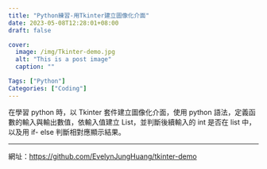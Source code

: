 ```yaml
---
title: "Python練習-用Tkinter建立圖像化介面"
date: 2023-05-08T12:28:01+08:00
draft: false

cover:
  image: /img/Tkinter-demo.jpg
  alt: "This is a post image"
  caption: ""

Tags: ["Python"]
Categories: ["Coding"]
---
```


在學習 python 時，以 Tkinter 套件建立圖像化介面，使用 python 語法，定義函數的輸入與輸出數值，依輸入值建立 List，並判斷後續輸入的 int 是否在 list 中，以及用 if- else 判斷相對應顯示結果。

---

網址：https://github.com/EvelynJungHuang/tkinter-demo
